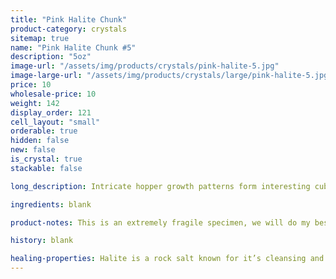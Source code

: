 ```yaml
---
title: "Pink Halite Chunk"
product-category: crystals
sitemap: true
name: "Pink Halite Chunk #5"
description: "5oz"
image-url: "/assets/img/products/crystals/pink-halite-5.jpg"
image-large-url: "/assets/img/products/crystals/large/pink-halite-5.jpg"
price: 10
wholesale-price: 10
weight: 142
display_order: 121
cell_layout: "small"
orderable: true
hidden: false
new: false
is_crystal: true
stackable: false

long_description: Intricate hopper growth patterns form interesting cube crystals with amazing growth lines. Gentle light pink base which fade in white, icy cube-shaped crystals. Pink Halite this size is amazing in the bath - one stone will give you multiple uses. Simply place it in your next ritual bath to help cleanse the aura and disperse negativity.

ingredients: blank

product-notes: This is an extremely fragile specimen, we will do my best to package it as safely as possible but please be aware some little pieces may break off in transit.

history: blank

healing-properties: Halite is a rock salt known for it’s cleansing and purifying properties, it aids in clarifying energy blocks and balancing energy fields. This makes it perfect for cleansing your other crystals! Similar to Selenite, you can rest your other crystals on it to remove unwanted/negative energies. In meditation, Pink Halite connects to the heart and solar plexus chakras allowing a self-loving awareness which aids in the release of emotional issues and attachments.
---
```

